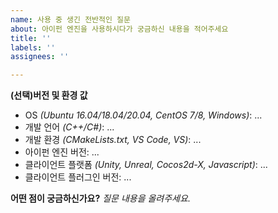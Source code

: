 ```yaml
---
name: 사용 중 생긴 전반적인 질문
about: 아이펀 엔진을 사용하시다가 궁금하신 내용을 적어주세요
title: ''
labels: ''
assignees: ''

---
```


**(선택)버전 및 환경 값**
* OS _(Ubuntu 16.04/18.04/20.04, CentOS 7/8, Windows)_: ...
* 개발 언어 _(C++/C#)_: ...
* 개발 환경 _(CMakeLists.txt, VS Code, VS)_: ...
* 아이펀 엔진 버전: ...
* 클라이언트 플랫폼 _(Unity, Unreal, Cocos2d-X, Javascript)_: ...
* 클라이언트 플러그인 버전: ...

**어떤 점이 궁금하신가요?**
_질문 내용을 올려주세요._
